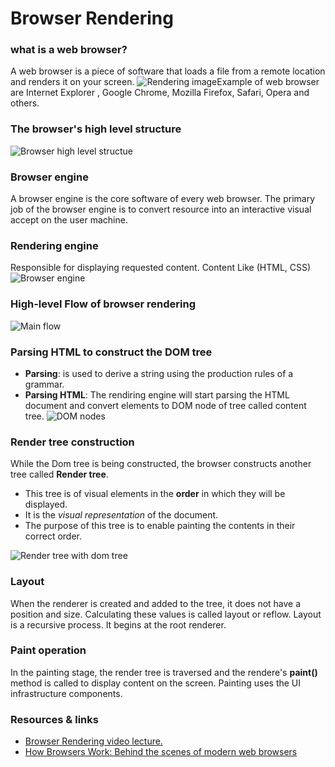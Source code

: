 # Browser Rendering
### what is a web browser?

A web browser is a piece of software that loads a file from a remote location and renders it on your screen.
![Rendering image ](https://miro.medium.com/max/4848/1*uY2K9BXnJ-uP4X9vAPvfDg.png)Example of web browser are Internet Explorer , Google Chrome, Mozilla Firefox, Safari, Opera and others.
### The browser's high level structure 
![Browser high level structue](https://www.html5rocks.com/en/tutorials/internals/howbrowserswork/layers.png)

### Browser engine
A browser engine is the core software of every web browser. The primary job of the browser engine is to convert resource into an interactive visual accept on the user machine.

###  Rendering engine 
Responsible for displaying requested content. Content Like (HTML, CSS) 
![Browser engine](https://sreejithav.files.wordpress.com/2013/05/bengines.png)
### High-level Flow of browser rendering
![Main flow](https://www.html5rocks.com/en/tutorials/internals/howbrowserswork/flow.png)
###  Parsing HTML to construct the DOM tree
* __Parsing__: is used to derive a string using the production rules of a grammar. 
* __Parsing HTML__:  The rendiring engine will start parsing the HTML document and convert elements to DOM node of tree called content tree. 
![DOM nodes](https://www.html5rocks.com/en/tutorials/internals/howbrowserswork/image015.png)
### Render tree construction

While the Dom tree is being constructed, the browser constructs another tree called __Render tree__.
* This tree is of visual elements in the __order__ in which they will be displayed.
* It is the _visual representation_ of the document.
* The purpose of this tree is to enable painting the contents in their correct order.
 
![Render tree with dom tree](https://miro.medium.com/max/7602/1*8HnhiojSoPaJAWkruPhDwA.png)
### Layout 
When the renderer is created and added to the tree, it does not have a position and size. Calculating these values is called layout or reflow.
Layout is a recursive process. It begins at the root renderer.

### Paint operation 
In the painting stage, the render tree is traversed and the rendere's __paint()__ method is called to display content on the screen. 
Painting uses the UI infrastructure components.
### Resources & links 
* [Browser Rendering video lecture.](https://www.youtube.com/watch?v=SmE4OwHztCc&t=1477s)
* [How Browsers Work: Behind the scenes of modern web browsers](https://www.html5rocks.com/en/tutorials/internals/howbrowserswork/#Introduction)

